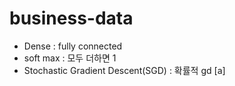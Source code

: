 # business-data
* Dense : fully connected
* soft max : 모두 더하면 1
* Stochastic Gradient Descent(SGD) : 확률적 gd
[a]
